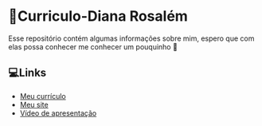 # 📜Curriculo-Diana Rosalém

Esse repositório contém algumas informações sobre mim, espero que com elas possa conhecer me conhecer um pouquinho 🙂

## 💻Links

* [Meu currículo](https://diana-rosalem.github.io/CurriculoPessoal/)
* [Meu site](https://diana-rosalem.github.io/pagina.pessoal.diana/)
* [Vídeo de apresentação](https://youtu.be/fWXL_YAuhQE)

